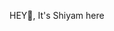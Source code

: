 HEY👋, It's Shiyam here

<!---
Shiyam-7/Shiyam-7 is a ✨ special ✨ repository because its `README.md` (this file) appears on your GitHub profile.
You can click the Preview link to take a look at your changes.
--->
